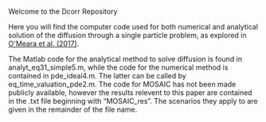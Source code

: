 Welcome to the Dcorr Repository

Here you will find the computer code used for both numerical and analytical solution of the diffusion through a single particle problem, as explored in [O'Meara et al. (2017)](https://acp.copernicus.org/articles/17/10477/2017/).

The Matlab code for the analytical method to solve diffusion is found in   analyt_eq31_simple5.m, while the code for the numerical method is contained in pde_ideal4.m.  The latter can be called by eq_time_valuation_pde2.m.  The code for MOSAIC has not been made publicly available, however the results relevent to this paper are contained in the .txt file beginning with “MOSAIC_res”.  The scenarios they apply to are given in the remainder of the file name.
